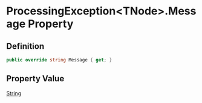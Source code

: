 # ProcessingException&lt;TNode&gt;.Message Property
## Definition

```c#
public override string Message { get; }
```

## Property Value

[String](https://learn.microsoft.com/en-gb/dotnet/api/System.String)
